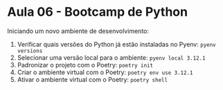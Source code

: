 # Aula 06 - Bootcamp de Python

Iniciando um novo ambiente de desenvolvimento:

1. Verificar quais versões do Python já estão instaladas no Pyenv: `pyenv versions`
2. Selecionar uma versão local para o ambiente: `pyenv local 3.12.1`
3. Padronizar o projeto com o Poetry: `poetry init`
4. Criar o ambiente virtual com o Poetry: `poetry env use 3.12.1`
5. Ativar o ambiente virtual com o Poetry: `poetry shell`